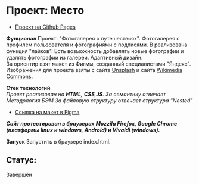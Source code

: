 # Проект: Место
* [Проект на Github Pages](https://volcharamastering.github.io/mesto_vmstr/index.html)


**Фунционал** 
Проект: "Фотогалерея о путешествиях".
Фотогалерея с профилем пользователя и фотографиями с подписями. 
В реализована функция "лайков". Есть возможность добавлять новые фотографии и удалять фотографии из галереи.
Адаптивный дизайн.  
За ориентир взят макет из Фигмы, созданный специалистами "Яндекс".
Изображения для проекта взяты с сайта [Unsplash](https://unsplash.com/) и сайта [Wikimedia Commons](https://commons.wikimedia.org/wiki/Main_Page).

**Стек технологий**  
*Проект реализован на **HTML**, **CSS**,**JS**.*
*За семантику отвечает Методология БЭМ*
*За файловую структуру отвечает структура "Nested"*
* [Ссылка на макет в Figma](https://www.figma.com/file/bjyvbKKJN2naO0ucURl2Z0/JavaScript.-Sprint-5?node-id=0%3A1)

***Сайт протестирован в браузерах Mozzila Firefox, Google Chrome (платформы linux и windows, Android) и Vivaldi (windows).***

**Запуск** 
Запустить в браузере index.html.

## Статус:   
Завершён  


